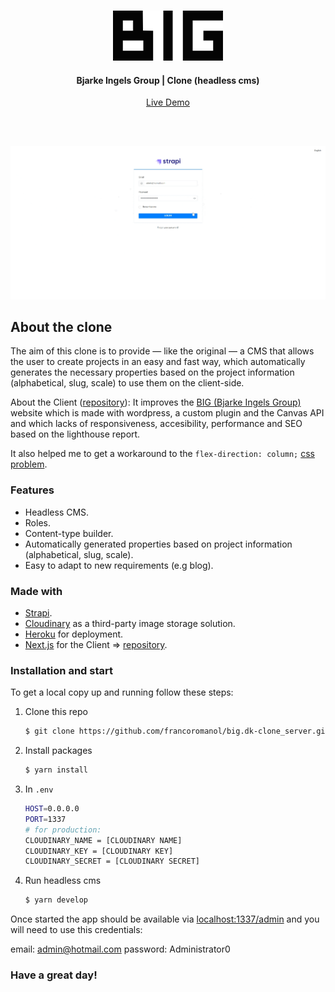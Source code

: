 <!-- REPO TITLE -->
<br />
<p align="center">
  <img src="readme/logo.svg" alt="Logo" height="80">

  <h4 align="center">Bjarke Ingels Group | Clone (headless cms)</h4>
  <p align="center">
    <a href="https://big-clone.herokuapp.com/admin/auth/login" target="_blank">Live Demo</a>
  </p>
</p>

<br />
<br />


![product-screenshot]
<!-- ABOUT THE PROJECT -->
## About the clone
The aim of this clone is to provide — like the original — a CMS that allows the user to create projects in an easy and fast way, which automatically generates the necessary properties based on the project information (alphabetical, slug, scale) to use them on the client-side.

About the Client ([repository](https://github.com/francoromanol/big.dk-clone_client)): It improves the [BIG (Bjarke Ingels Group)](https://big.dk/) website which is made with wordpress, a custom plugin and the Canvas API and which lacks of responsiveness, accesibility, performance and SEO based on the lighthouse report.

It also helped me to get a workaround to the `flex-direction: column;` [css problem](https://stackoverflow.com/questions/33891709/when-flexbox-items-wrap-in-column-mode-container-does-not-grow-its-width).


### Features
 * Headless CMS.
 * Roles.
 * Content-type builder.
 * Automatically generated properties based on project information (alphabetical, slug, scale).
 * Easy to adapt to new requirements (e.g blog).


### Made with
* [Strapi](https://strapi.io/).
* [Cloudinary](https://cloudinary.com/) as a third-party image storage solution.
* [Heroku](https://www.heroku.com/) for deployment.
* [Next.js](https://nextjs.org/) for the Client => [repository](https://github.com/francoromanol/big.dk-clone_client).


### Installation and start
To get a local copy up and running follow these steps:

1. Clone this repo
   ```sh
   $ git clone https://github.com/francoromanol/big.dk-clone_server.git
   ```
2. Install packages
   ```sh
   $ yarn install
   ```
3. In `.env`
    ```sh
    HOST=0.0.0.0
    PORT=1337
    # for production:
    CLOUDINARY_NAME = [CLOUDINARY NAME]
    CLOUDINARY_KEY = [CLOUDINARY KEY]
    CLOUDINARY_SECRET = [CLOUDINARY SECRET]
    ```
4. Run headless cms
    ```sh
    $ yarn develop
    ```

Once started the app should be available via [localhost:1337/admin](http://localhost:1337/admin) and you will need to use this credentials:

email: admin@hotmail.com
password: Administrator0


### Have a great day!

<!-- MARKDOWN LINKS & IMAGES -->
<!-- https://www.markdownguide.org/basic-syntax/#reference-style-links -->
[product-screenshot]: readme/recording.gif
